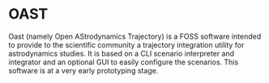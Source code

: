 # OAST
Oast (namely Open AStrodynamics Trajectory) is a FOSS software intended to provide to the scientific community a trajectory integration utility for astrodynamics studies. It is based on a CLI scenario interpreter and integrator and an optional GUI to easily configure the scenarios.
This software is at a very early prototyping stage.

